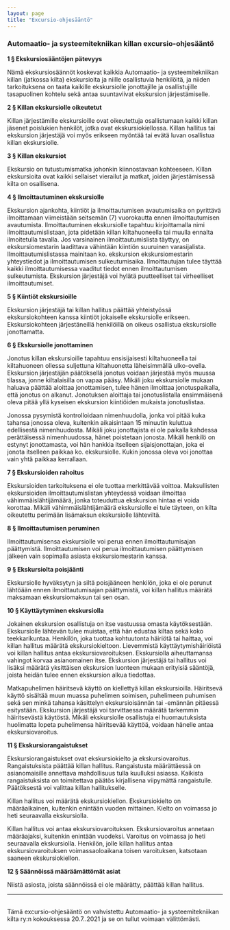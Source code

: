 ```yaml
---
layout: page
title: "Excursio-ohjesääntö"
---
```

### Automaatio- ja systeemitekniikan killan excursio-ohjesääntö

**1 § Ekskursiosääntöjen pätevyys** 

Nämä ekskursiosäännöt koskevat kaikkia Automaatio- ja systeemitekniikan killan (jatkossa kilta) ekskursioita ja niille osallistuvia henkilöitä, ja niiden tarkoituksena on taata kaikille ekskursiolle jonottajille ja osallistujille tasapuolinen kohtelu sekä antaa suuntaviivat ekskursion järjestämiselle. 

**2 § Killan ekskursiolle oikeutetut**

Killan järjestämille ekskursioille ovat oikeutettuja osallistumaan kaikki killan jäsenet poislukien henkilöt, jotka ovat ekskursiokiellossa. Killan hallitus tai ekskursion järjestäjä voi myös erikseen myöntää tai evätä luvan osallistua killan ekskursiolle. 

**3 § Killan ekskursiot** 

Ekskursio on tutustumismatka johonkin kiinnostavaan kohteeseen. Killan ekskursioita ovat kaikki sellaiset vierailut ja matkat, joiden järjestämisessä kilta on osallisena. 

**4 § Ilmoittautuminen ekskursiolle**

Ekskursion ajankohta, kiintiöt ja ilmoittautumisen avautumisaika on pyrittävä ilmoittamaan viimeistään seitsemän (7) vuorokautta ennen ilmoittautumisen avautumista. Ilmoittautuminen ekskursiolle tapahtuu kirjoittamalla nimi ilmoittautumislistaan, jota pidetään killan kiltahuoneella tai muulla ennalta ilmoitetulla tavalla. Jos varsinainen ilmoittautumislista täyttyy, on ekskursiomestarin laadittava vähintään kiintiön suuruinen varasijalista. Ilmoittautumislistassa mainitaan ko. ekskursion ekskursiomestarin yhteystiedot ja ilmoittautumisen sulkeutumisaika. Ilmoittautujan tulee täyttää kaikki ilmoittautumisessa vaaditut tiedot ennen ilmoittautumisen sulkeutumista. Ekskursion järjestäjä voi hylätä puutteelliset tai virheelliset ilmoittautumiset. 

**5 § Kiintiöt ekskursioille** 

Ekskursion järjestäjä tai killan hallitus päättää yhteistyössä ekskursiokohteen kanssa kiintiöt jokaiselle ekskursiolle erikseen. Ekskursiokohteen järjestäneillä henkilöillä on oikeus osallistua ekskursiolle jonottamatta. 

**6 § Ekskursiolle jonottaminen** 

Jonotus killan ekskursioille tapahtuu ensisijaisesti kiltahuoneella tai kiltahuoneen ollessa suljettuna kiltahuonetta läheisimmällä ulko-ovella. Ekskursion järjestäjän päätöksellä jonotus voidaan järjestää myös muussa tilassa, jonne kiltalaisilla on vapaa pääsy. Mikäli joku ekskursiolle mukaan haluava päättää aloittaa jonottamisen, tulee hänen ilmoittaa jonotuspaikalla, että jonotus on alkanut. Jonotuksen aloittaja tai jonotuslistalla ensimmäisenä oleva pitää yllä kyseisen ekskursion kiintiöiden mukaista jonotuslistaa.

Jonossa pysymistä kontrolloidaan nimenhuudolla, jonka voi pitää kuka tahansa jonossa oleva, kuitenkin aikaisintaan 15 minuutin kuluttua edellisestä nimenhuudosta. Mikäli joku jonottajista ei ole paikalla kahdessa perättäisessä nimenhuudossa, hänet poistetaan jonosta. Mikäli henkilö on estynyt jonottamasta, voi hän hankkia itselleen sijaisjonottajan, joka ei jonota itselleen paikkaa ko. ekskursiolle. Kukin jonossa oleva voi jonottaa vain yhtä paikkaa kerrallaan. 

**7 § Ekskursioiden rahoitus**

Ekskursioiden tarkoituksena ei ole tuottaa merkittävää voittoa. Maksullisten ekskursioiden ilmoittautumislistan yhteydessä voidaan ilmoittaa vähimmäislähtijämäärä, jonka toteuduttua ekskursion hintaa ei voida korottaa. Mikäli vähimmäislähtijämäärä ekskursiolle ei tule täyteen, on kilta oikeutettu perimään lisämaksun ekskursiolle lähteviltä. 

**8 § Ilmoittautumisen peruminen** 

Ilmoittautumisensa ekskursiolle voi perua ennen ilmoittautumisajan päättymistä. Ilmoittautumisen voi perua ilmoittautumisen päättymisen jälkeen vain sopimalla asiasta ekskursiomestarin kanssa. 

**9 § Ekskursiolta poisjäänti** 

Ekskursiolle hyväksytyn ja siltä poisjääneen henkilön, joka ei ole perunut lähtöään ennen ilmoittautumisajan päättymistä, voi killan hallitus määrätä maksamaan ekskursiomaksun tai sen osan. 

**10 § Käyttäytyminen ekskursiolla** 

Jokainen ekskursion osallistuja on itse vastuussa omasta käytöksestään. Ekskursiolle lähtevän tulee muistaa, että hän edustaa kiltaa sekä koko teekkarikuntaa. Henkilön, joka tuottaa kohtuutonta häiriötä tai haittaa, voi killan hallitus määrätä ekskursiokieltoon. Lievemmistä käyttäytymishäiriöistä voi killan hallitus antaa ekskursiovaroituksen. Ekskursiolla aiheuttamansa vahingot korvaa asianomainen itse. Ekskursion järjestäjä tai hallitus voi lisäksi määrätä yksittäisen ekskursion luonteen mukaan erityisiä sääntöjä, joista heidän tulee ennen ekskursion alkua tiedottaa. 

Matkapuhelimen häiritsevä käyttö on kiellettyä killan ekskursioilla. Häiritsevä käyttö sisältää muun muassa puhelimen soimisen, puhelimeen puhumisen sekä sen minkä tahansa käsittelyn ekskursioisännän tai -emännän pitäessä esitystään. Ekskursion järjestäjä voi tarvittaessa määrätä tarkemmin häiritsevästä käytöstä. Mikäli ekskursiolle osallistuja ei huomautuksista huolimatta lopeta puhelimensa häiritsevää käyttöä, voidaan hänelle antaa ekskursiovaroitus. 

**11 § Ekskursiorangaistukset**

Ekskursiorangaistukset ovat ekskursiokielto ja ekskursiovaroitus. Rangaistuksista päättää killan hallitus. Rangaistusta määrättäessä on asianomaisille annettava mahdollisuus tulla kuulluksi asiassa. Kaikista rangaistuksista on toimitettava päätös kirjallisena viipymättä rangaistulle. Päätöksestä voi valittaa killan hallitukselle. 

Killan hallitus voi määrätä ekskursiokiellon. Ekskursiokielto on määräaikainen, kuitenkin enintään vuoden mittainen. Kielto on voimassa jo heti seuraavalla ekskursiolla. 

Killan hallitus voi antaa ekskursiovaroituksen. Ekskursiovaroitus annetaan määräajaksi, kuitenkin enintään vuodeksi. Varoitus on voimassa jo heti seuraavalla ekskursiolla. Henkilön, jolle killan hallitus antaa ekskursiovaroituksen voimassaoloaikana toisen varoituksen, katsotaan saaneen ekskursiokiellon. 

**12 § Säännöissä määräämättömät asiat**

Niistä asiosta, joista säännöissä ei ole määrätty, päättää killan hallitus.

---
<br>
Tämä excursio-ohjesääntö on vahvistettu Automaatio- ja systeemitekniikan kilta ry:n kokouksessa 20.7..2021 ja se on tullut voimaan välittömästi.
